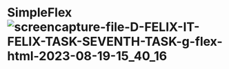 # SimpleFlex![screencapture-file-D-FELIX-IT-FELIX-TASK-SEVENTH-TASK-g-flex-html-2023-08-19-15_40_16](https://github.com/Zaid2021info/SimpleFlex/assets/135250975/fd2d82ec-cc4e-45c5-870d-dbbbf84fe7b5)
